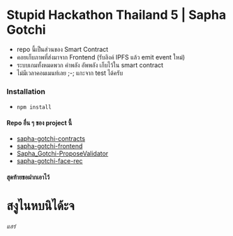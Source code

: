 # Stupid Hackathon Thailand 5 | Sapha Gotchi

-   repo นี้เป็นส่วนของ Smart Contract
-   คอยเก็บภาพที่ส่งมาจาก Frontend (รับลิงค์ IPFS แล้ว emit event ใหม่)
-   ระบบเกมทั้งหมดพวก ค่าพลัง อัพพลัง เก็บไว้ใน smart contract
-   ไม่มีเวลาคอมเมนท์เลย ;-; แกะจาก test ได้ครับ 

### Installation

-   `npm install`

#### Repo อื่น ๆ ของ project นี้

-   [sapha-gotchi-contracts](https://github.com/nonkung51/sapha-gotchi-contracts)
-   [sapha-gotchi-frontend](https://github.com/MrNithi/sapha-gotchi-frontend)
-   [Sapha_Gotchi-ProposeValidator](https://github.com/Phukphoom/Sapha_Gotchi-ProposeValidator)
-   [sapha-gotchi-face-rec](https://github.com/eXitHere/sapha-gotchi-face-rec)

#### สุดท้ายขอฝากเอาไว้

# สงูไนหบนิได้ะจ

###### แฮร่
